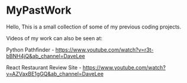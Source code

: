 # MyPastWork
Hello,
This is a small collection of some of my previous coding projects.

Videos of my work can also be seen at:

Python Pathfinder - https://www.youtube.com/watch?v=r3t-bBNH4jQ&ab_channel=DaveLee

React Restaurant Review Site - https://www.youtube.com/watch?v=AZVaxBE1gGQ&ab_channel=DaveLee

